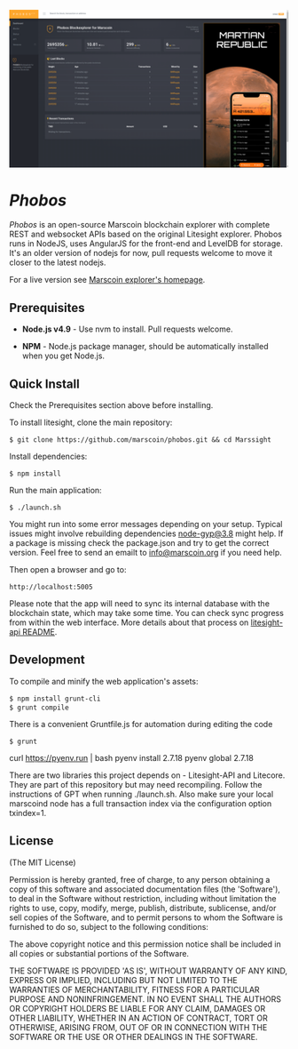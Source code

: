 <p align="center">
  <a href="https://github.com/marscoin/phobos" title="Phobos">
    <img alt="phobos" src="./public/images/phobos_dashboard.png" width="850"></img>
  </a>
</p>

# *Phobos*

*Phobos* is an open-source Marscoin blockchain explorer with complete REST and websocket APIs based on the original Litesight explorer.
Phobos runs in NodeJS, uses AngularJS for the front-end and LevelDB for storage. It's an older version of nodejs for now, pull requests welcome to move it closer to the latest nodejs.

For a live version see [Marscoin explorer's homepage](http://chain.marscoin.org/).

## Prerequisites

* **Node.js v4.9** - Use nvm to install. Pull requests welcome.

* **NPM** - Node.js package manager, should be automatically installed when you get Node.js.


## Quick Install
  Check the Prerequisites section above before installing.

  To install litesight, clone the main repository:

    $ git clone https://github.com/marscoin/phobos.git && cd Marssight

  Install dependencies:

    $ npm install
    
  Run the main application:

    $ ./launch.sh 

  You might run into some error messages depending on your setup. Typical issues might involve rebuilding dependencies node-gyp@3.8 might help. If a package is missing check the package.json and try to get the correct version. Feel free to send an emailt to info@marscoin.org if you need help.
    
  Then open a browser and go to:

    http://localhost:5005

  Please note that the app will need to sync its internal database
  with the blockchain state, which may take some time. You can check
  sync progress from within the web interface. More details about that process
  on [litesight-api README](https://github.com/marscoin/Litesight-api/blob/master/README.md). 
  
  
## Development

To compile and minify the web application's assets:

```
$ npm install grunt-cli
$ grunt compile
```

There is a convenient Gruntfile.js for automation during editing the code

```
$ grunt
```

curl https://pyenv.run | bash
pyenv install 2.7.18
pyenv global 2.7.18

There are two libraries this project depends on - Litesight-API and Litecore. They are part of this repository but may need recompiling. Follow the instructions of GPT when running ./launch.sh. Also make sure your local marscoind node has a full transaction index via the configuration option txindex=1.

## License
(The MIT License)

Permission is hereby granted, free of charge, to any person obtaining
a copy of this software and associated documentation files (the
'Software'), to deal in the Software without restriction, including
without limitation the rights to use, copy, modify, merge, publish,
distribute, sublicense, and/or sell copies of the Software, and to
permit persons to whom the Software is furnished to do so, subject to
the following conditions:

The above copyright notice and this permission notice shall be
included in all copies or substantial portions of the Software.

THE SOFTWARE IS PROVIDED 'AS IS', WITHOUT WARRANTY OF ANY KIND,
EXPRESS OR IMPLIED, INCLUDING BUT NOT LIMITED TO THE WARRANTIES OF
MERCHANTABILITY, FITNESS FOR A PARTICULAR PURPOSE AND NONINFRINGEMENT.
IN NO EVENT SHALL THE AUTHORS OR COPYRIGHT HOLDERS BE LIABLE FOR ANY
CLAIM, DAMAGES OR OTHER LIABILITY, WHETHER IN AN ACTION OF CONTRACT,
TORT OR OTHERWISE, ARISING FROM, OUT OF OR IN CONNECTION WITH THE
SOFTWARE OR THE USE OR OTHER DEALINGS IN THE SOFTWARE.
